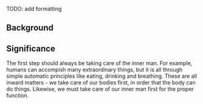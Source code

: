 TODO: add formatting

## Background

## Significance

The first step should always be taking care of the inner man. For example, humans can accompish many extraordinary things, but it is all through simple automatic principles like eating, drinking and breathing. These are all inward matters - we take care of our bodies first, in order that the body can do things. Likewise, we must take care of our inner man first for the proper function. 

